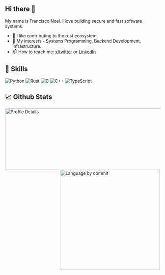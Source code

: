 ## Hi there 👋

My name is Francisco Noel. I love building secure and fast software systems.

- 🔭 I like contributing to the rust ecosystem.
- 🌱 My interests - Systems Programming, Backend Development, Infrastructure.
- 📫 How to reach me: [x/twitter](https://www.x.com/byfnoel) or [LinkedIn](https://www.linkedin.com/in/francisconoel)


## 💼 Skills
![Python](https://img.shields.io/badge/python-3670A0?style=for-the-badge&logo=python&logoColor=ffdd54)
![Rust](https://img.shields.io/badge/rust-%23000000.svg?style=for-the-badge&logo=rust&logoColor=white)
![C](https://img.shields.io/badge/c-%2300599C.svg?style=for-the-badge&logo=c&logoColor=white)
![C++](https://img.shields.io/badge/c++-%2300599C.svg?style=for-the-badge&logo=c%2B%2B&logoColor=white)
![TypeScript](https://img.shields.io/badge/typescript-%23007ACC.svg?style=for-the-badge&logo=typescript&logoColor=white)



## 📈 Github Stats
<img src="http://github-profile-summary-cards.vercel.app/api/cards/profile-details?username=byfnoel&theme=2077" alt="Profile Details" align="left" width="625" height="200">
<img src="http://github-profile-summary-cards.vercel.app/api/cards/most-commit-language?username=byfnoel&theme=2077" alt="Language by commit" align="right" height="-19110" width="325">
